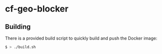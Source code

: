 # cf-geo-blocker

## Building
There is a provided build script to quickly build and push the Docker image:
```bash
$ > ./build.sh
```
